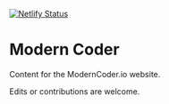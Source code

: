 [![Netlify Status](https://api.netlify.com/api/v1/badges/ad233d4f-ae99-4d2a-8481-6fd31b04f1cb/deploy-status)](https://app.netlify.com/sites/moderncoder/deploys)

# Modern Coder

Content for the ModernCoder.io website.

Edits or contributions are welcome.
